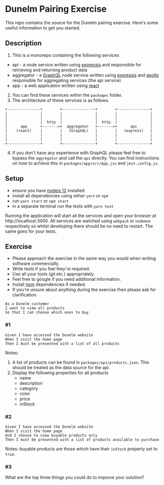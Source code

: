 # Dunelm Pairing Exercise

This repo contains the source for the Dunelm pairing exercise. Here's some useful information to get you started.

## Description

1. This is a monorepo containing the following services
- api - a node service written using [expressjs](https://expressjs.com/) and responsible for retrieving and returning product data
- aggregator - a [GraphQL](https://graphql.org/) node service written using [expressjs](https://expressjs.com/) and [apollo](https://www.apollographql.com/docs/) responsible for aggregating services (the api service)
- app - a web application written using [react](https://reactjs.org/docs/getting-started.html)
    
2. You can find these services within the `packages` folder.
3. The architecture of these services is as follows.

```
+---------------+        +---------------+        +---------------+
|               |        |               |        |               |
|               |        |               |        |               |
|               |  http  |               |  http  |               |
|      app      +------->+  aggregator   +------->+      api      |
|    (react)    |        |   (GraphQL)   |        |   (express)   |
|               |        |               |        |               |
|               |        |               |        |               |
+---------------+        +---------------+        +---------------+
```

4. If you don't have any experience with GraphQL please feel free to bypass the `aggregator` and call the `api` directly. You can find instructions on how to achieve this in `packages/app/src/App.jsx` and `jest.config.js`.

## Setup

* ensure you have [nodejs 12](https://nodejs.org/en/) installed
* install all dependencies using either `yarn` or `npm`
* run `yarn start` or `npm start`
* in a separate terminal run the tests with `yarn test`

Running the application will start all the services and open your browser at http://localhost:3000. All services are watched using `webpack` or `nodemon` respectively so whilst developing there should be no need to restart. The same goes for your tests.

## Exercise

* Please approach the exercise in the same way you would when writing software commercially.
* Write tests if you feel they're required.
* Use all your tools (git etc.) appropriately.
* Feel free to google if you need additional information.
* Install [npm](https://www.npmjs.com/) dependencies if needed.
* If you're unsure about anything during the exercise then please ask for clarification.

```
As a Dunelm customer
I want to view all products
So that I can choose which ones to buy
```

### #1

```
Given I have accessed the Dunelm website
When I visit the home page
Then I must be presented with a list of all products
```

Notes:
 1. A list of products can be found in `packages/api/products.json`. This should be treated as the data source for the api.
 2. Display the following properties for all products
    - name
    - description
    - category
    - color
    - price
    - inStock
    
### #2

```
Given I have accessed the Dunelm website
When I visit the home page
And I choose to view buyable products only
Then I must be presented with a list of products available to purchase
```

Notes: buyable products are those which have their `inStock` property set to `true`.

### #3

What are the top three things you could do to improve your solution?
